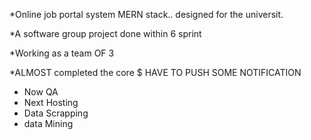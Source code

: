 *Online job portal system MERN stack..
designed for the universit.

*A software group project done within 6 sprint

*Working as a team OF 3

*ALMOST completed the core
$ HAVE TO PUSH SOME NOTIFICATION

* Now QA
* Next Hosting
* Data Scrapping
* data Mining
